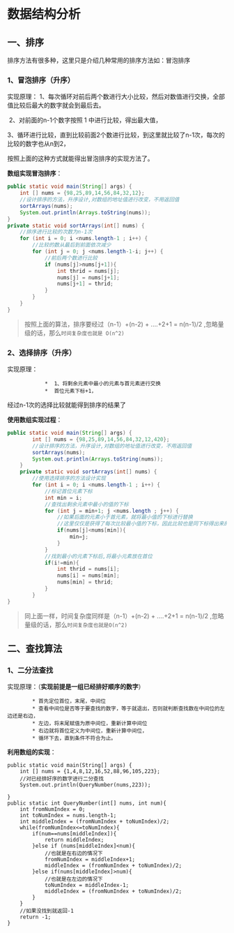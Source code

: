 # 数据结构分析

## 一、排序

排序方法有很多种，这里只是介绍几种常用的排序方法如：冒泡排序

### 1、冒泡排序（升序）

实现原理： 1、每次循环对前后两个数进行大小比较，然后对数值进行交换，全部值比较后最大的数字就会到最后去。

​					 2、对前面的n-1个数字按照 1 中进行比较，得出最大值，

​					 3、循环进行比较，直到比较前面2个数进行比较，到这里就比较了n-1次，每次的比较的数字也从n到2，

按照上面的这种方式就能得出冒泡排序的实现方法了。

**数组实现冒泡排序**：

```java
public static void main(String[] args) {
    int [] nums = {98,25,89,14,56,84,32,12};
    //设计排序的方法，升序设计,对数组的地址值进行改变，不用返回值
    sortArrays(nums);
    System.out.println(Arrays.toString(nums));
}
private static void sortArrays(int[] nums) {
    //排序进行比较的次数为n-1次
    for (int i = 0; i <nums.length-1 ; i++) {
        //比较的数从最后到前面依次减少
        for (int j = 0; j <nums.length-1-i; j++) {
            //前后两个数进行比较
            if (nums[j]>nums[j+1]){
                int thrid = nums[j];
                nums[j] = nums[j+1];
                nums[j+1] = thrid;
            }
        }
    }
}
```

> 按照上面的算法，排序要经过（n-1）+(n-2) +  ....+2+1 = n(n-1)/2 ,忽略量级的话，那么`时间复杂度也就是 O(n^2)`

### 2、选择排序（升序）

实现原理：   

				*  1、将剩余元素中最小的元素与首元素进行交换
				*  首位元素下标+1，

经过n-1次的选择比较就能得到排序的结果了

**使用数组实现过程**：

```java
public static void main(String[] args) {
        int [] nums = {98,25,89,14,56,84,32,12,420};
        //设计排序的方法，升序设计,对数组的地址值进行改变，不用返回值
        sortArrays(nums);
        System.out.println(Arrays.toString(nums));
    }
    private static void sortArrays(int[] nums) {
        //使用选择排序的方法设计实现
        for (int i = 0; i <nums.length-1 ; i++) {
            //标记首位元素下标
            int min = i;
            //查找出剩余元素中最小的值的下标
            for (int j = min+1; j <nums.length ; j++) {
                //如果后面的元素小于首元素，就将最小值的下标进行替换
                //这里仅仅是获得了每次比较最小值的下标，因此比较也是同下标得出来的值进行比较
                if(nums[j]<nums[min]){
                    min=j;
                }
            }
            //找到最小的元素下标后,将最小元素放在首位
            if(i!=min){
                int thrid = nums[i];
                nums[i] = nums[min];
                nums[min] = thrid;
            }
        }
}
```

> 同上面一样，时间复杂度同样是（n-1）+(n-2) +  ....+2+1 = n(n-1)/2 ,忽略量级的话，那么`时间复杂度也就是O(n^2)`

## 二、查找算法

### 1、二分法查找

实现原理：（**实现前提是一组已经排好顺序的数字**）

			* 首先定位首位，末尾，中间位
			* 查看中间位是否等于要查找的数字，等于就退出，否则就判断查找数在中间位的左边还是右边，
			* 左边，将末尾赋值为原中间位，重新计算中间位
			* 右边就将首位定义为中间位，重新计算中间位，
			* 循环下去，直到条件不符合为止。

**利用数组的实现**：

```
public static void main(String[] args) {
    int [] nums = {1,4,8,12,16,52,88,96,105,223};
    //对已经排好序的数字进行二分查找
    System.out.println(QueryNumber(nums,223));

}
public static int QueryNumber(int[] nums, int num){
    int fromNumIndex = 0;
    int toNumIndex = nums.length-1;
    int middleIndex = (fromNumIndex + toNumIndex)/2;
    while(fromNumIndex<=toNumIndex){
        if(num==nums[middleIndex]){
            return middleIndex;
        }else if (nums[middleIndex]<num){
            //也就是在右边的情况下
            fromNumIndex = middleIndex+1;
            middleIndex = (fromNumIndex + toNumIndex)/2;
        }else if(nums[middleIndex]>num){
            //也就是在左边的情况下
            toNumIndex = middleIndex-1;
            middleIndex = (fromNumIndex + toNumIndex)/2;
        }
    }
    //如果没找到就返回-1
    return -1;
}
```